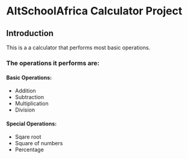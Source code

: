 # AltSchoolAfrica Calculator Project

## Introduction

This is a a calculator that performs most basic operations.

### The operations it performs are:

#### Basic Operations:

- Addition
- Subtraction
- Multiplication
- Division

#### Special Operations:

- Sqare root
- Square of numbers
- Percentage
